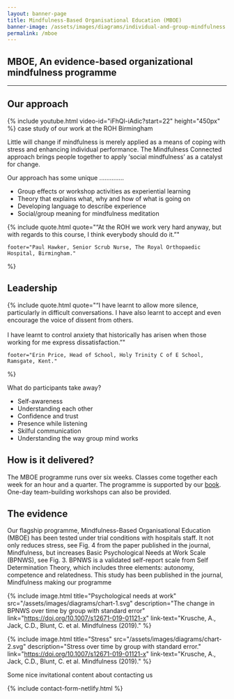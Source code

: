 ```yaml
---
layout: banner-page
title: Mindfulness-Based Organisational Education (MBOE)
banner-image: /assets/images/diagrams/individual-and-group-mindfulness.svg
permalink: /mboe
---
```

## MBOE, An evidence-based organizational mindfulness programme

---

## Our approach

{% include youtube.html video-id="iFhQl-iAdic?start=22" height="450px" %}
case study of our work at the ROH Birmingham

Little will change if mindfulness is merely applied as a means of coping with stress and enhancing individual performance. The Mindfulness Connected approach brings people together to apply ‘social mindfulness’ as a catalyst for change.

Our approach has some unique ..............
* Group effects or workshop activities as experiential learning
* Theory that explains what, why and how of what is going on
* Developing language to describe experience
* Social/group meaning for mindfulness meditation

{% include quote.html
	quote="&ldquo;At the ROH we work very hard anyway, but with regards to this course, I think everybody should do it.&rdquo;"
	
	footer="Paul Hawker, Senior Scrub Nurse, The Royal Orthopaedic Hospital, Birmingham."
%}

## Leadership

{% include quote.html
	quote="&ldquo;I have learnt to allow more silence, particularly in difficult conversations. I have also learnt to accept and even encourage the voice of dissent from others. 
	<br>
	<br>
	I have learnt to control anxiety that historically has arisen when those working for me express dissatisfaction.&rdquo;"
	
	footer="Erin Price, Head of School, Holy Trinity C of E School, Ramsgate, Kent."
%}

What do participants take away?
* Self-awareness
* Understanding each other
* Confidence and trust
* Presence while listening
* Skilful communication
* Understanding the way group mind works


## How is it delivered?
The MBOE programme runs over six weeks. Classes come together each week for an hour and a quarter. The programme is supported by our [book][1]. One-day team-building workshops can also be provided.

<!-- image -->

## The evidence

Our flagship programme, Mindfulness-Based Organisational Education (MBOE) has been tested under trial conditions with hospitals staff. It not only reduces stress, see Fig. 4 from the paper published in the journal, Mindfulness, but increases Basic Psychological Needs at Work Scale (BPNWS), see Fig. 3. BPNWS is a validated self-report scale from Self Determination Theory, which includes three elements: autonomy, competence and relatedness. This study has been published in the journal, Mindfulness making our programme 

{% include image.html title="Psychological needs at work" 
	src="/assets/images/diagrams/chart-1.svg" 
	description="The change in BPNWS over time by group with standard error"
	link="https://doi.org/10.1007/s12671-019-01121-x"
	link-text="Krusche, A., Jack, C.D., Blunt, C. et al. Mindfulness (2019)."
%}

{% include image.html title="Stress" 
	src="/assets/images/diagrams/chart-2.svg" 
	description="Stress over time by group with standard error."
	link="https://doi.org/10.1007/s12671-019-01121-x"
	link-text="Krusche, A., Jack, C.D., Blunt, C. et al. Mindfulness (2019)."
%}

<!-- evolution -->

Some nice invitational content about contacting us

{% include contact-form-netlify.html %} 

[1]: /social-mindfulness